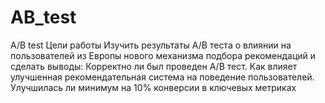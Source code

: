# AB_test
A/B test
Цели работы Изучить результаты А/В теста о влиянии на пользователей из Европы нового механизма подбора рекомендаций и сделать выводы:
Корректно ли был проведен А/В тест.
Как влияет улучшенная рекомендательная система на поведение пользователей.
Улучшилась ли минимум на 10% конверсии в ключевых метриках
